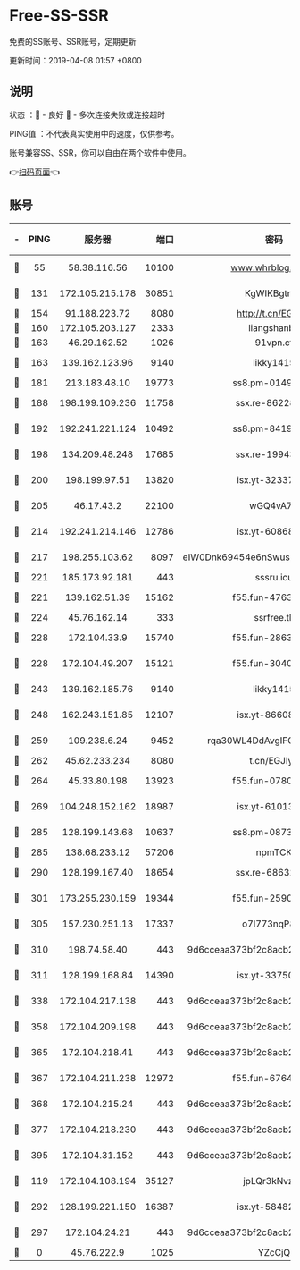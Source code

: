 # Free-SS-SSR

免费的SS账号、SSR账号，定期更新

更新时间：2019-04-08 01:57 +0800

## 说明

状态     ：🙂 - 良好 🙁 - 多次连接失败或连接超时

PING值   ：不代表真实使用中的速度，仅供参考。

账号兼容SS、SSR，你可以自由在两个软件中使用。

👉[扫码页面](https://liesauer.github.io/Free-SS-SSR/)👈

## 账号

|-|PING|服务器|端口|密码|加密方式|区域|
|:----:|:----:|:-----:|-----:|:----:|:----:|:----:|
|🙂|55|58.38.116.56|10100|www.whrblog.online|aes-256-cfb|CN|
|🙂|131|172.105.215.178|30851|KgWIKBgtrjzT|aes-256-cfb|JP|
|🙂|154|91.188.223.72|8080|http://t.cn/EGJIyrl|rc4-md5|RU|
|🙂|160|172.105.203.127|2333|liangshanbo|chacha20|JP|
|🙂|163|46.29.162.52|1026|91vpn.cf|rc4-md5|RU|
|🙂|163|139.162.123.96|9140|likky1415|aes-256-cfb|JP|
|🙂|181|213.183.48.10|19773|ss8.pm-01498489|rc4-md5|RU|
|🙂|188|198.199.109.236|11758|ssx.re-86228832|aes-256-cfb|US|
|🙂|192|192.241.221.124|10492|ss8.pm-84199449|aes-256-cfb|US|
|🙂|198|134.209.48.248|17685|ssx.re-19943487|aes-256-cfb|US|
|🙂|200|198.199.97.51|13820|isx.yt-32337779|aes-256-cfb|US|
|🙂|205|46.17.43.2|22100|wGQ4vA7D|aes-256-gcm|RU|
|🙂|214|192.241.214.146|12786|isx.yt-60868066|aes-256-cfb|US|
|🙂|217|198.255.103.62|8097|eIW0Dnk69454e6nSwuspv9DmS201tQ0D|aes-256-cfb|US|
|🙂|221|185.173.92.181|443|sssru.icu|rc4-md5|RU|
|🙂|221|139.162.51.39|15162|f55.fun-47639032|aes-256-cfb|SG|
|🙂|224|45.76.162.14|333|ssrfree.tk|rc4|SG|
|🙂|228|172.104.33.9|15740|f55.fun-28636194|aes-256-cfb|SG|
|🙂|228|172.104.49.207|15121|f55.fun-30401245|aes-256-cfb|SG|
|🙂|243|139.162.185.76|9140|likky1415|aes-256-cfb|DE|
|🙂|248|162.243.151.85|12107|isx.yt-86608060|aes-256-cfb|US|
|🙂|259|109.238.6.24|9452|rqa30WL4DdAvgIFG6Fs3znzTa|aes-256-cfb|FR|
|🙂|262|45.62.233.234|8080|t.cn/EGJIyrl|rc4-md5|CA|
|🙂|264|45.33.80.198|13923|f55.fun-07807805|aes-256-cfb|US|
|🙂|269|104.248.152.162|18987|isx.yt-61013935|aes-256-cfb|SG|
|🙂|285|128.199.143.68|10637|ss8.pm-08735553|aes-256-cfb|SG|
|🙂|285|138.68.233.12|57206|npmTCK|rc4-md5|US|
|🙂|290|128.199.167.40|18654|ssx.re-68632684|aes-256-cfb|SG|
|🙂|301|173.255.230.159|19344|f55.fun-25906913|aes-256-cfb|US|
|🙂|305|157.230.251.13|17337|o7I773nqP8ug|aes-256-cfb|SG|
|🙂|310|198.74.58.40|443|9d6cceaa373bf2c8acb22e60b6a58be6|aes-256-cfb|US|
|🙂|311|128.199.168.84|14390|isx.yt-33750063|aes-256-cfb|SG|
|🙂|338|172.104.217.138|443|9d6cceaa373bf2c8acb22e60b6a58be6|aes-256-cfb|US|
|🙂|358|172.104.209.198|443|9d6cceaa373bf2c8acb22e60b6a58be6|aes-256-cfb|US|
|🙂|365|172.104.218.41|443|9d6cceaa373bf2c8acb22e60b6a58be6|aes-256-cfb|US|
|🙂|367|172.104.211.238|12972|f55.fun-67642887|aes-256-cfb|US|
|🙂|368|172.104.215.24|443|9d6cceaa373bf2c8acb22e60b6a58be6|aes-256-cfb|US|
|🙂|377|172.104.218.230|443|9d6cceaa373bf2c8acb22e60b6a58be6|aes-256-cfb|US|
|🙂|395|172.104.31.152|443|9d6cceaa373bf2c8acb22e60b6a58be6|aes-256-cfb|US|
|🙂|119|172.104.108.194|35127|jpLQr3kNvzJG|aes-256-cfb|JP|
|🙂|292|128.199.221.150|16387|isx.yt-58482391|aes-256-cfb|SG|
|🙂|297|172.104.24.21|443|9d6cceaa373bf2c8acb22e60b6a58be6|aes-256-cfb|US|
|🙁|0|45.76.222.9|1025|YZcCjQ|rc4-md5|JP|
